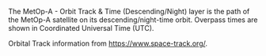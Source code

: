 The MetOp-A - Orbit Track & Time (Descending/Night) layer is the path of the MetOp-A satellite on its descending/night-time orbit. Overpass times are shown in Coordinated Universal Time (UTC).

Orbital Track information from <https://www.space-track.org/>.
